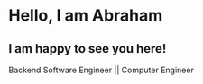 # Hello, I am Abraham
<!-- TO DO: add more details about me later -->

## I am happy to see you here!

Backend Software Engineer || Computer Engineer
